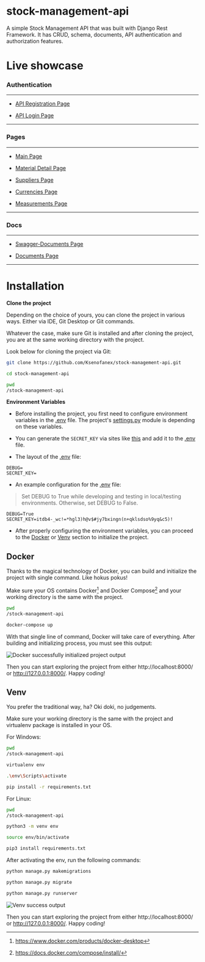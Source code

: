 # stock-management-api

A simple Stock Management API that was built with Django Rest Framework. It has CRUD, schema, documents, API authentication and authorization features.

# Live showcase

### Authentication
***

- [API Registration Page](https://stockmanagementksenofanex.herokuapp.com/api/v1/rest-auth/registration/) 

- [API Login Page](https://stockmanagementksenofanex.herokuapp.com/api-auth/login/?next=/api/v1/materials) 

***
### Pages
***

- [Main Page](https://stockmanagementksenofanex.herokuapp.com/api/v1/materials/)

- [Material Detail Page](https://stockmanagementksenofanex.herokuapp.com/api/v1/materials/1/) 

- [Suppliers Page](https://stockmanagementksenofanex.herokuapp.com/api/v1/suppliers/)

- [Currencies Page](https://stockmanagementksenofanex.herokuapp.com/api/v1/currencies/)

- [Measurements Page](https://stockmanagementksenofanex.herokuapp.com/api/v1/measurements/) 

***
### Docs
***

- [Swagger-Documents Page](https://stockmanagementksenofanex.herokuapp.com/swagger-docs/)

- [Documents Page](https://stockmanagementksenofanex.herokuapp.com/docs/)
***

# Installation

**Clone the project**

Depending on the choice of yours, you can clone the project in various ways. Either via IDE, Git Desktop or Git commands.

Whatever the case, make sure Git is installed and after cloning the project, you are at the same working directory with the project.

Look below for cloning the project via Git:

```bash
git clone https://github.com/Ksenofanex/stock-management-api.git

cd stock-management-api

pwd
/stock-management-api
```

**Environment Variables**

* Before installing the project, you first need to configure environment variables in the [.env](stockmanagement_project/.env) file. The project's [settings.py](stockmanagement_project/settings.py) module is depending on these variables.
* You can generate the `SECRET_KEY` via sites like [this](https://djecrety.ir/) and add it to the [.env](https://github.com/Ksenofanex/stock-management-api/blob/35955cdabcb12e3cdb0d9bcff4efa23bee921682/stockmanagement_project/.env#L2) file.

* The layout of the [.env](stockmanagement_project/.env) file:

```
DEBUG=
SECRET_KEY=
```

* An example configuration for the [.env](stockmanagement_project/.env) file:

> Set DEBUG to True while developing and testing in local/testing environments. Otherwise, set DEBUG to False.

```
DEBUG=True
SECRET_KEY=itdb4-_wc!=*hgl3)h@v$#jy7bxingn(n+qklsdso%9yq&c5)!
```

* After properly configuring the environment variables, you can proceed to the [Docker](https://github.com/Ksenofanex/stock-management-api#docker) or [Venv](https://github.com/Ksenofanex/stock-management-api#venv) section to initialize the project.

## Docker

Thanks to the magical technology of Docker, you can build and initialize the project with single command. Like hokus pokus!

Make sure your OS contains Docker[^1] and Docker Compose[^2] and your working directory is the same with the project.

```bash
pwd
/stock-management-api

docker-compose up
```

With that single line of command, Docker will take care of everything. After building and initializing process, you must see this output:

![Docker successfully initialized project output](https://i.imgur.com/PiTp1cL.png)

Then you can start exploring the project from either http://localhost:8000/ or http://127.0.0.1:8000/. Happy coding!

## Venv

You prefer the traditional way, ha? Oki doki, no judgements.

Make sure your working directory is the same with the project and virtualenv package is installed in your OS.

For Windows:

```bash
pwd
/stock-management-api

virtualenv env

.\env\Scripts\activate

pip install -r requirements.txt
```

For Linux:

```bash
pwd
/stock-management-api

python3 -m venv env

source env/bin/activate

pip3 install requirements.txt
```

After activating the env, run the following commands:

```bash
python manage.py makemigrations

python manage.py migrate

python manage.py runserver
```

![Venv success output](https://i.imgur.com/k3zGPJ3.png)

Then you can start exploring the project from either http://localhost:8000/ or http://127.0.0.1:8000/. Happy coding!

[^1]: https://www.docker.com/products/docker-desktop
[^2]: https://docs.docker.com/compose/install/
